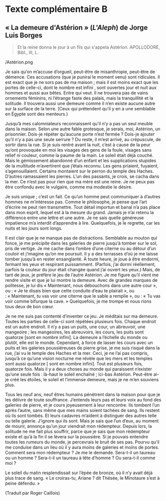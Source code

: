 # Texte complémentaire B

## « La demeure d'Astérion » (*L'Aleph*) de Jorge Luis Borges

> Et la reine donna le jour à un fils qui s'appela Astérion.
> APOLLODORE, Bibl., III, L.

/Astérion.png

Je sais qu’on m’accuse d’orgueil, peut-être de misanthropie, peut-être de démence. Ces accusations (que je punirai le moment venu) sont ridicules. Il est exact que je ne sors pas de ma maison ; mais il est moins exact que les portes de celle-ci, dont le nombre est infini , sont ouvertes jour et nuit aux hommes et aussi aux bêtes. Entre qui veut. Il ne trouvera pas de vains ornements féminins, ni l’étrange faste des palais, mais la tranquillité et la solitude. Il trouvera aussi une demeure comme il n’en existe aucune autre sur la surface de la terre. (Ceux qui prétendent qu’il y en a une semblable en Égypte sont des menteurs.)

Jusqu’à mes calomniateurs reconnaissent qu’il n’y a pas un seul meuble dans la maison. Selon une autre fable grotesque, je serais, moi, Astérion, un prisonnier. Dois-je répéter qu’aucune porte n’est fermée ? Dois-je ajouter qu’il n’y a pas une seule serrure ? Du reste, il m’est arrivé, au crépuscule, de sortir dans la rue. Si je suis rentré avant la nuit, c’est à cause de la peur qu’ont provoquée en moi les visages des gens de la foule, visages sans relief ni couleur, comme la paume de la main. Le soleil était déjà couché. Mais le gémissement abandonné d’un enfant et les supplications stupides de la multitude m’avertirent que j’étais reconnu. Les gens priaient, fuyaient, s’agenouillaient. Certains montaient sur le perron du temple des Haches. D’autres ramassaient les pierres. L’un des passants, je crois, se cacha dans la mer. Ce n’est pas pour rien que ma mère est une reine. Je ne peux pas être confondu avec le vulgaire, comme ma modestie le désire.

Je suis unique ; c’est un fait. Ce qu’un homme peut communiquer à d’autres hommes ne m’intéresse pas. Comme le philosophe, je pense que l’art d’écrire ne peut rien transmettre. Tout détail importun et banal n’a pas place dans mon esprit, lequel est à la mesure du grand. Jamais je n’ai retenu la différence entre une lettre et une autre. Je ne sais quelle généreuse impatience m’a interdit d’apprendre à lire. Quelquefois, je le regrette, car les nuits et les jours sont longs.

Il est clair que je ne manque pas de distractions. Semblable au mouton qui fonce, je me précipite dans les galeries de pierre jusqu’à tomber sur le sol, pris de vertige. Je me cache dans l’ombre d’une citerne ou au détour d’un couloir et j’imagine qu’on me poursuit. Il y a des terrasses d’où je me laisse tomber jusqu’à en rester ensanglanté. À toute heure, je joue à être endormi, fermant les yeux et respirant puissamment. (Parfois, j’ai dormi réellement, parfois la couleur du jour était changée quand j’ai ouvert les yeux.) Mais, de tant de jeux, je préfère le jeu de l’autre Astérion. Je me figure qu’il vient me rendre visite et que je lui montre la demeure. Avec de grandes marques de politesse, je lui dis « Maintenant, nous débouchons dans une autre cour », ou : « Je te disais bien que cette conduite d’eau te plairait », ou : « Maintenant, tu vas voir une citerne que le sable a remplie », ou : « Tu vas voir comme bifurque la cave. » Quelquefois, je me trompe et nous rions tous deux de bon cœur.

Je ne me suis pas contenté d’inventer ce jeu. Je méditais sur ma demeure. Toutes les parties de celle-ci sont répétées plusieurs fois. Chaque endroit est un autre endroit. Il n’y a pas un puits, une cour, un abreuvoir, une mangeoire ; les mangeoires, les abreuvoirs, les cours, les puits sont quatorze [sont en nombre infini]. La demeure a l’échelle du monde ou plutôt, elle est le monde. Cependant, à force de lasser les cours avec un puits et les galeries poussiéreuses de pierre grise, je me suis risqué dans la rue, j’ai vu le temple des Haches et la mer. Ceci, je ne l’ai pas compris, jusqu’à ce qu’une vision nocturne me révèle que les mers et les temples sont aussi quatorze [ sont en nombre infini]. Tout est plusieurs fois, quatorze fois. Mais il y a deux choses au monde qui paraissent n’exister qu’une seule fois : là-haut le soleil enchaîné ; ici-bas Astérion. Peut-être ai-je créé les étoiles, le soleil et l’immense demeure, mais je ne m’en souviens plus.

Tous les neuf ans, neuf êtres humains pénètrent dans la maison pour que je les délivre de toute souffrance. J’entends leurs pas et leurs voix au fond des galeries de pierre, et je cours joyeusement à leur rencontre. Ils tombent l’un après l’autre, sans même que mes mains soient tachées de sang. Ils restent où ils sont tombés. Et leurs cadavres m’aident à distinguer des autres telle ou telle galerie. J’ignore qui ils sont. Mais je sais que l’un d’eux, au moment de mourir, annonça qu’un jour viendrait mon rédempteur. Depuis lors, la solitude ne me fait plus souffrir, parce que je sais que mon rédempteur existe et qu’à la fin il se lèvera sur la poussière. Si je pouvais entendre toutes les rumeurs du monde, je percevrais le bruit de ses pas. Pourvu qu’il me conduise dans un lieu où il y aura moins de galeries et moins de portes. Comment sera mon rédempteur ? Je me le demande. Sera-t-il un taureau ou un homme ? Sera-t-il un taureau à tête d’homme ? Ou sera-t-il comme moi ?

Le soleil du matin resplendissait sur l’épée de bronze, où il n’y avait déjà plus trace de sang. « Le croiras-tu, Ariane ? dit Thésée, le Minotaure s’est à peine défendu. »


(Traduit par Roger Caillois)